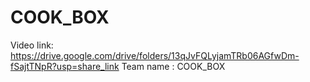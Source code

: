 # COOK_BOX
Video link: https://drive.google.com/drive/folders/13qJvFQLyjamTRb06AGfwDm-fSajtTNpR?usp=share_link
Team name : COOK_BOX
